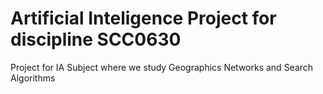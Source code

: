 # Artificial Inteligence Project for discipline SCC0630
Project for IA Subject where we study Geographics Networks and Search Algorithms  
